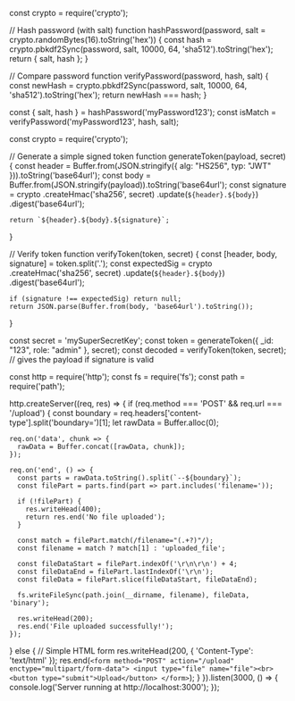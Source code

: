 <!-- npm init (got package.json ) -->
<!-- added readme.md -->
<!-- added public/temp/.gitkeep -->
<!-- added .gitignore(content of file from .gitignore generator  for node) -->
<!-- added .env & (.env.sample for push) -->

<!-- added src -->
<!-- added app.js, constants.js,index.js inside src -->
<!-- added directories via mkdir controllers, db, middlewares, models, routes, utils inside src -->

<!-- installed nodemon dev dependency (npm i -D nodemon) for index.js autoreload on save -->
<!-- installed prettier dev dependency (npm i -D prettier) -->
<!-- added .prettierrc & .prettierignore also added content in these files -->

<!-- package.json -->
<!-- added script ("dev": "nodemon src/index.js") -->
<!-- made it modular ("type": "module") -->

<!-- mogodb atlas > account > cluster > user > network acces > connection string -->

<!-- .env file > add PORT > add mongoDb_url -->

<!-- constants.js file in src > add (export const DB_NAME = "videotube";) -->

<!-- npm i mongoose express dotenv -->

<!-- notes for database connection-->
<!-- 1. wrap in try catch or promise -->
<!-- 2. Database is always in another continent -->


<!-- make a connection in src/ index.js -->
<!-- or -->
<!-- make a connction in src/db/index.js and export it but use dotenv -->
<!-- for that npm i dotenv & goto package.json  -->
<!-- and add (-r dotenv/config --experimental-json-modules) in dev script like --> 
<!-- to load directly("dev": "nodemon -r dotenv/config --experimental-json-modules src/index.js"") -->

<!-- goto src/app.js-->
<!-- write express app and export it -->
<!-- goto src/index.js-->
<!-- connectDB ehich returns promise  -->
<!-- make a .then & .catch chain & in .then make express app listen and catch app error via app.on -->

<!-- use app.use when middleware or configuration is required -->

<!-- npm i cookie-parser cors -->
<!-- import them in app.js & make configuration -->

<!-- make an asyncHandler wrapper/helper/utility method for connectDB to avoid repetition -->
<!-- make an ApiError class utility for customized errors -->
<!-- make an Apiresponse class utility for response -->

<!--  Middleware in Express  -->
<!-- it is a function that gets executed between  -->
<!-- the request coming in (from the client)  -->
<!-- and the response going out (from the server). -->

<!-- Informational responses (100 – 199) -->
<!-- Successful responses (200 – 299) -->
<!-- Redirection messages (300 – 399) -->
<!-- Client error responses (400 – 499) -->
<!-- Server error responses (500 – 599) -->

<!-- create user.model & video.model -->

<!-- BSON, which stands for Binary JSON, is a binary-encoded serialization of JSON-like documents -->
<!-- Unlike JSON, which is text-based, BSON uses a binary format, making it more space-efficient and faster to parse. -->

<!-- BSON includes data types not found in JSON, such as:  -->
<!-- Dates: For storing date and time information.  -->
<!-- Binary Data: For storing arbitrary binary data, like images or files.  -->
<!-- Other Data Types: BSON also includes support for integers (64-bit and 32-bit), doubles, and more.  -->

<!-- make an index: true to make a field searchable in any database speciallly mongoDB -->

<!-- *system design *database design -->

<!-- npm install mongoose-aggregate-paginate-v2 -->
<!-- use plugin hook -->
<!-- and inject as plugin in sche,e for aggregation queries -->

<!-- install bcrypt for password hashing -->
<!-- install jwt (based on cryptography) for making tokens -->

<!-- use pre hook in saving data -->
<!-- write methods for tokens -->

<!-- jwt is a bearer token -->
<!-- who bears this token, is right -->
<!-- who have this token , will get data -->

<!-- In terminal, type & enter node -->
<!-- Then inside the Node REPL paste the following line of code -->
<!-- require('crypto').randomBytes(64).toString('hex'); -->
<!-- Press Enter, and it will generate your secret key. -->

<!-- jwt.sign(payload, secretOrPrivateKey, [options, callback]) -->
<!-- jwt.sign() is a method, & is used to create (sign) a JWT (JSON Web Token). -->

<!-- payload: What you want to encode in the token (e.g. { _id: user._id }) -->
<!-- secretOrPrivateKey: Your secret key to sign the token (e.g. from .env) -->
<!-- options (optional): e.g. expiresIn, issuer, etc. -->
<!-- callback (optional): If omitted, returns the token directly (synchronously). -->



<!--  1. Password Hashing Without bcrypt Using Node.js crypto module -->
const crypto = require('crypto');

// Hash password (with salt)
function hashPassword(password, salt = crypto.randomBytes(16).toString('hex')) {
    const hash = crypto.pbkdf2Sync(password, salt, 10000, 64, 'sha512').toString('hex');
    return { salt, hash };
}

// Compare password
function verifyPassword(password, hash, salt) {
    const newHash = crypto.pbkdf2Sync(password, salt, 10000, 64, 'sha512').toString('hex');
    return newHash === hash;
}

const { salt, hash } = hashPassword('myPassword123');
const isMatch = verifyPassword('myPassword123', hash, salt);


<!-- 2. Token Generation Without jsonwebtoken -->
<!-- JWTs are just base64-encoded JSON objects with a signature. -->
<!-- You can manually make a simple token (not full JWT spec) using crypto. --> 
const crypto = require('crypto');

// Generate a simple signed token
function generateToken(payload, secret) {
    const header = Buffer.from(JSON.stringify({ alg: "HS256", typ: "JWT" })).toString('base64url');
    const body = Buffer.from(JSON.stringify(payload)).toString('base64url');
    const signature = crypto
        .createHmac('sha256', secret)
        .update(`${header}.${body}`)
        .digest('base64url');

    return `${header}.${body}.${signature}`;
}

// Verify token
function verifyToken(token, secret) {
    const [header, body, signature] = token.split('.');
    const expectedSig = crypto
        .createHmac('sha256', secret)
        .update(`${header}.${body}`)
        .digest('base64url');

    if (signature !== expectedSig) return null;
    return JSON.parse(Buffer.from(body, 'base64url').toString());
}

const secret = 'mySuperSecretKey';
const token = generateToken({ _id: "123", role: "admin" }, secret);
const decoded = verifyToken(token, secret);  // gives the payload if signature is valid

<!-- in order to chnage remote origin in local project if anything is changed at remote, run this command -->
<!-- git remote set-url origin https://github.com/NEW_USERNAME/REPO_NAME.git -->

<!-- $ git remote add origin https://github.com/OWNER/REPOSITORY.git -->
<!-- # Set a new remote -->

<!-- $ git remote -v -->
<!-- # Verify new remote -->
<!-- > origin  https://github.com/OWNER/REPOSITORY.git (fetch) -->
<!-- > origin  https://github.com/OWNER/REPOSITORY.git (push) -->

<!-- fileupload -->
<!-- npm i cloudinary multer -->

<!-- add util cloudinary.js -->
<!-- in which impoert v2 as clodinary & fs from nodejs -->
<!-- set env variables for api key, api secret cloudname -->
<!-- cofigure cloudinary upload local file-->

<!-- write multer middleware -->
<!-- import & store in diskstorage -->
<!-- read multer github redme docs -->
<!-- multer is used in Node.js + Express apps to handle file uploads, -->
<!-- especially when form data includes files like imgs, PDFs, vids, docs. -->
<!-- it stores files locally in disk or memory storage -->

<!-- How to Handle File Uploads Without Multer -->
<!-- We’ll do this using: -->
<!-- Core Node.js modules: http, fs, and path -->
<!-- No Express (or minimal use) -->
<!-- No external libraries -->
<!-- 1. Create a Simple HTTP Server That Accepts File Upload -->

const http = require('http');
const fs = require('fs');
const path = require('path');

http.createServer((req, res) => {
  if (req.method === 'POST' && req.url === '/upload') {
    const boundary = req.headers['content-type'].split('boundary=')[1];
    let rawData = Buffer.alloc(0);

    req.on('data', chunk => {
      rawData = Buffer.concat([rawData, chunk]);
    });

    req.on('end', () => {
      const parts = rawData.toString().split(`--${boundary}`);
      const filePart = parts.find(part => part.includes('filename='));
      
      if (!filePart) {
        res.writeHead(400);
        return res.end('No file uploaded');
      }

      const match = filePart.match(/filename="(.+?)"/);
      const filename = match ? match[1] : 'uploaded_file';

      const fileDataStart = filePart.indexOf('\r\n\r\n') + 4;
      const fileDataEnd = filePart.lastIndexOf('\r\n');
      const fileData = filePart.slice(fileDataStart, fileDataEnd);

      fs.writeFileSync(path.join(__dirname, filename), fileData, 'binary');

      res.writeHead(200);
      res.end('File uploaded successfully!');
    });
  } else {
    // Simple HTML form
    res.writeHead(200, { 'Content-Type': 'text/html' });
    res.end(`
      <form method="POST" action="/upload" enctype="multipart/form-data">
        <input type="file" name="file"><br>
        <button type="submit">Upload</button>
      </form>
    `);
  }
}).listen(3000, () => {
  console.log('Server running at http://localhost:3000');
});

<!-- add user.controller.js controller-->
<!-- import asynHandler -->
<!-- create registerUser method and export -->

<!-- add user.routes.js router -->
<!-- import Router from express and creater router & export -->

<!-- then in app.js import the router -->
<!-- and declare the router via app.use -->
<!-- app.use("/api/v1/users", userRouter) -->

<!-- then in user.routes.js write the following router before export -->
<!-- router.route("/register").post(registerUser) -->

<!-- now hit this /register router vai postman -->
<!-- for that get user date from req.body in user.controller -->
<!-- also use middleware in routes for storing files data -->

<!-- & use multer.middleware in user.routes -->
<!-- import upload from multer.middleware -->
<!-- and use upload middlware before rgistering the user -->
<!-- like this => upload.fields([{},{}]) --> 


<!-- now write this algorithm for user.controller below -->
<!-->
<!-- // 1. get user detail from frontend/postman -->
<!-- // 2. validation - not empty -->
<!-- // 3. check if already exists (via email/username) -->
<!-- // 4. check for images, check for avatar  -->
<!-- // 5. if exists upload them to cloudinary -->
<!-- //    get url from cloudinary response returned -->
<!-- //    avatar upload to cloudinary via multer check -->
<!-- // 6. create user object to store in nosql db  -->
<!-- //    create db entry / creation call -->
<!-- // 7. remove password & refresh token field from response -->
<!-- // 8. check for user creation -->
<!-- // 9. return response -->
<!-- for that follwoing imports are required -->
<!-- import { ApiError } from "../utils/apiError.js"; -->
<!-- import { User } from "../models/user.model.js"; -->
<!-- import { uploadOnCloudinary } from "../utils/cloudinary.js"; -->
<!-- import { ApiResponse } from "../utils/ApiResponse.js"; -->

<!-- some bug fixes and postman setup for api testing -->